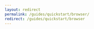 ```yaml
---
layout: redirect
permalink: /guides/quickstart/browser/
redirect: /guides/quickstart/browser
---
```

